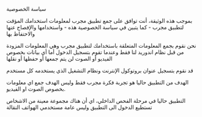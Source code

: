 
سياسة الخصوصية

بموجب هذه الوثيقة، أنت توافق على جمع تطبيق مجرب لمعلومات استخدامك المؤقت لتطبيق مجرب - كما يتبين في سياسة الخصوصية هذه - واستخدامها والإفصاح عنها والاحتفاظ بها

نحن نقوم بجمع المعلومات المتعلقة باستخدامك لتطبيق مجرب وهي المعلومات المزودة من قبل نظام اندوريد لنا فقط وعندما تقوم بتسجيل الدخول أما أي بيانات بخصوص الفيديو أو الصوت لن يتم جمعها أو حفظها أو نقلها

قد نقوم بتسجيل عنوان بروتوكول الإنترنت ونظام التشغيل الذي يستخدمه كل مستخدم

الهدف من التطبيق حاليا هو تجربة فكرة مجرب فقط وليس الهدف جمع اي معلومات بخصوص الصوت او الفيديو.

التطبيق حاليا في مرحلة الفحص الداخلي، اي أن هناك مجموعة معينة من الاشخاص تستطيع الدخول الى التطبيق وليس عامة مستخدمي الهواتف النقالة



